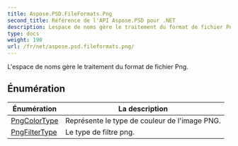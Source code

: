 ```yaml
---
title: Aspose.PSD.FileFormats.Png
second_title: Référence de l'API Aspose.PSD pour .NET
description: Lespace de noms gère le traitement du format de fichier Png.
type: docs
weight: 190
url: /fr/net/aspose.psd.fileformats.png/
---
```

L'espace de noms gère le traitement du format de fichier Png.

## Énumération

| Énumération | La description |
| --- | --- |
| [PngColorType](./pngcolortype/) | Représente le type de couleur de l'image PNG. |
| [PngFilterType](./pngfiltertype/) | Le type de filtre png. |


